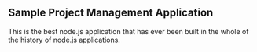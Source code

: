 ## Sample Project Management Application

This is the best node.js application that has ever been built in the whole of the history of node.js applications.
